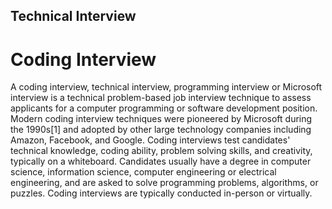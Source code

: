 ##  Technical Interview


#   Coding Interview

A coding interview, technical interview, programming interview or Microsoft interview is a technical problem-based job interview technique to assess applicants for a computer programming or software development position. Modern coding interview techniques were pioneered by Microsoft during the 1990s[1] and adopted by other large technology companies including Amazon, Facebook, and Google. Coding interviews test candidates' technical knowledge, coding ability, problem solving skills, and creativity, typically on a whiteboard. Candidates usually have a degree in computer science, information science, computer engineering or electrical engineering, and are asked to solve programming problems, algorithms, or puzzles. Coding interviews are typically conducted in-person or virtually.
